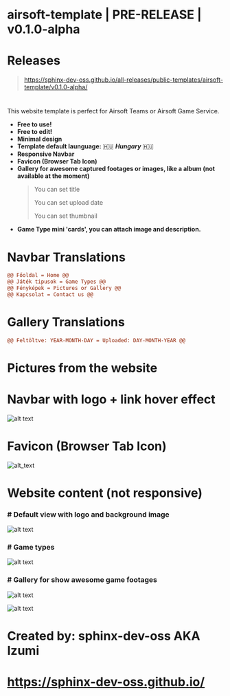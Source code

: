 # airsoft-template | PRE-RELEASE | v0.1.0-alpha

# Releases
> https://sphinx-dev-oss.github.io/all-releases/public-templates/airsoft-template/v0.1.0-alpha/

# 
This website template is perfect for Airsoft Teams or Airsoft Game Service.

- **Free to use!**
- **Free to edit!**
- **Minimal design**
- **Template default launguage:** 🇭🇺 ***Hungary*** 🇭🇺
- **Responsive Navbar**
- **Favicon (Browser Tab Icon)**
- **Gallery for awesome captured footages or images, like a album (not available at the moment)**
  > You can set title
  > 
  > You can set upload date
  > 
  > You can set thumbnail
- **Game Type mini 'cards', you can attach image and description.**

# Navbar Translations
```diff
@@ Főoldal = Home @@ 
@@ Játék tipusok = Game Types @@
@@ Fényképek = Pictures or Gallery @@
@@ Kapcsolat = Contact us @@
```

# Gallery Translations
```diff
@@ Feltöltve: YEAR-MONTH-DAY = Uploaded: DAY-MONTH-YEAR @@
```

# Pictures from the website

# Navbar with logo + link hover effect
![alt text](https://i.imgur.com/oEy03rQ.png)

# Favicon (Browser Tab Icon)
![alt_text](https://i.imgur.com/buUgBFN.png)

# Website content (not responsive)

### # Default view with logo and background image

![alt text](https://i.imgur.com/DuDjnr6.png)

### # Game types

![alt text](https://i.imgur.com/ZFZ2E5M.png)

### # Gallery for show awesome game footages

![alt text](https://i.imgur.com/2kHh7OA.png)

![alt text](https://i.imgur.com/EMGiw8I.png)

# Created by: sphinx-dev-oss AKA Izumi
# https://sphinx-dev-oss.github.io/
